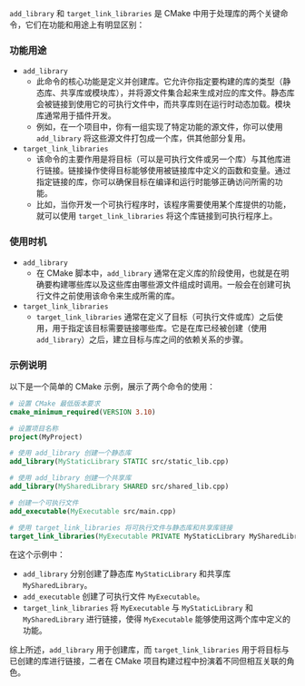 `add_library` 和 `target_link_libraries` 是 CMake 中用于处理库的两个关键命令，它们在功能和用途上有明显区别：



### 功能用途

- `add_library`
  - 此命令的核心功能是定义并创建库。它允许你指定要构建的库的类型（静态库、共享库或模块库），并将源文件集合起来生成对应的库文件。静态库会被链接到使用它的可执行文件中，而共享库则在运行时动态加载。模块库通常用于插件开发。
  - 例如，在一个项目中，你有一组实现了特定功能的源文件，你可以使用 `add_library` 将这些源文件打包成一个库，供其他部分复用。
- `target_link_libraries`
  - 该命令的主要作用是将目标（可以是可执行文件或另一个库）与其他库进行链接。链接操作使得目标能够使用被链接库中定义的函数和变量。通过指定链接的库，你可以确保目标在编译和运行时能够正确访问所需的功能。
  - 比如，当你开发一个可执行程序时，该程序需要使用某个库提供的功能，就可以使用 `target_link_libraries` 将这个库链接到可执行程序上。

### 使用时机

- `add_library`
  - 在 CMake 脚本中，`add_library` 通常在定义库的阶段使用，也就是在明确要构建哪些库以及这些库由哪些源文件组成时调用。一般会在创建可执行文件之前使用该命令来生成所需的库。
- `target_link_libraries`
  - `target_link_libraries` 通常在定义了目标（可执行文件或库）之后使用，用于指定该目标需要链接哪些库。它是在库已经被创建（使用 `add_library`）之后，建立目标与库之间的依赖关系的步骤。

### 示例说明

以下是一个简单的 CMake 示例，展示了两个命令的使用：

```cmake
# 设置 CMake 最低版本要求
cmake_minimum_required(VERSION 3.10)

# 设置项目名称
project(MyProject)

# 使用 add_library 创建一个静态库
add_library(MyStaticLibrary STATIC src/static_lib.cpp)

# 使用 add_library 创建一个共享库
add_library(MySharedLibrary SHARED src/shared_lib.cpp)

# 创建一个可执行文件
add_executable(MyExecutable src/main.cpp)

# 使用 target_link_libraries 将可执行文件与静态库和共享库链接
target_link_libraries(MyExecutable PRIVATE MyStaticLibrary MySharedLibrary)
```



在这个示例中：



- `add_library` 分别创建了静态库 `MyStaticLibrary` 和共享库 `MySharedLibrary`。
- `add_executable` 创建了可执行文件 `MyExecutable`。
- `target_link_libraries` 将 `MyExecutable` 与 `MyStaticLibrary` 和 `MySharedLibrary` 进行链接，使得 `MyExecutable` 能够使用这两个库中定义的功能。



综上所述，`add_library` 用于创建库，而 `target_link_libraries` 用于将目标与已创建的库进行链接，二者在 CMake 项目构建过程中扮演着不同但相互关联的角色。